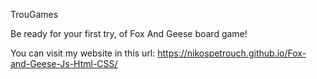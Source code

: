 TrouGames

Be ready for your first try, of Fox And Geese board game!

You can visit my website in this url: https://nikospetrouch.github.io/Fox-and-Geese-Js-Html-CSS/
